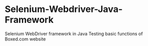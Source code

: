 # Selenium-Webdriver-Java-Framework
Selenium WebDriver framework in Java
Testing basic functions of Boxed.com website
